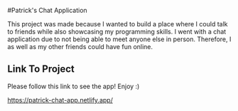 #Patrick's Chat Application

This project was made because I wanted to build a place where I could talk to friends while also showcasing my programming skills.
I went with a chat application due to not being able to meet anyone else in person. Therefore, I as well as my other friends could have fun online.

## Link To Project

Please follow this link to see the app! Enjoy :)

https://patrick-chat-app.netlify.app/
